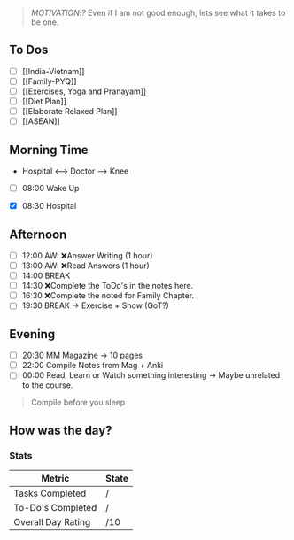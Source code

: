 > *MOTIVATION!?*
> Even if I am not good enough, lets see what it takes to be one.

## To Dos
- [ ] [[India-Vietnam]]
- [ ] [[Family-PYQ]]
- [ ] [[Exercises, Yoga and Pranayam]]
- [ ] [[Diet Plan]]
- [ ] [[Elaborate Relaxed Plan]]
- [ ] [[ASEAN]]

## Morning Time
- Hospital <--> Doctor --> Knee
- [ ] 08:00 Wake Up
- [x] 08:30 Hospital


## Afternoon
- [ ] 12:00 AW: ❌Answer Writing (1 hour)
- [ ] 13:00 AW: ❌Read Answers (1 hour)
- [ ] 14:00 BREAK
- [ ] 14:30 ❌Complete the ToDo's in the notes here.
- [ ] 16:30 ❌Complete the noted for Family Chapter.
- [ ] 19:30 BREAK -> Exercise + Show (GoT?)

## Evening
- [ ] 20:30 MM Magazine -> 10 pages
- [ ] 22:00 Compile Notes from Mag + Anki
- [ ] 00:00 Read, Learn or Watch something interesting -> Maybe unrelated to the course.

> Compile before you sleep

## How was the day?


### Stats
|           Metric         |   State  |
| ------------------ | --- |
| Tasks Completed    | /   |
| To-Do's Completed  | /   |
| Overall Day Rating | /10    |


